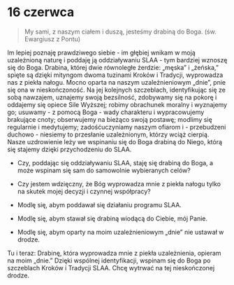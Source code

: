 
# 16 czerwca

> My sami, z naszym ciałem i duszą, jesteśmy drabiną do Boga. (św. Ewargiusz z Pontu)

Im lepiej poznaję prawdziwego siebie - im głębiej wnikam w moją uzależnioną naturę i poddaję ją oddziaływaniu SLAA - tym bardziej wznoszę się do Boga. Drabina, której dwie równoległe żerdzie: „męska” i „żeńska,” spięte są dzięki mityngom dwoma tuzinami Kroków i Tradycji, wyprowadza nas z piekła nałogu. Mocno oparta na naszym uzależnieniowym „dnie”, pnie się ona w nieskończoność. Na jej kolejnych szczeblach, identyfikując się ze sobą nawzajem, uznajemy swoją bezsilność, zdobywamy się na pokorę i oddajemy się opiece Sile Wyższej; robimy obrachunek moralny i wyznajemy go; usuwamy - z pomocą Boga - wady charakteru i wypracowujemy brakujące cnoty; obserwujemy na bieżąco swoją postawę; modlimy się regularnie i medytujemy; zadośćuczyniamy naszym ofiarom i - przebudzeni duchowo - niesiemy to przesłanie uzależnionym, którzy wciąż cierpią. Nasze uzdrowienie leży we wspinaniu się do Boga drabiną do Niego, którą się stajemy dzięki przychodzeniu do SLAA.

- Czy, poddając się oddziaływaniu SLAA, staję się drabiną do Boga, a może wspinam się sam do samowolnie wybieranych celów?
- Czy jestem wdzięczny, że Bóg wyprowadza mnie z piekła nałogu tylko na skutek mojej decyzji i czynnej współpracy?

- Modlę się, abym poddawał się działaniu programu SLAA. 
- Modlę się, abym stawał się drabiną wiodącą do Ciebie, mój Panie. 
- Modlę się, abym oparty na moim uzależnieniowym „dnie” nie ustawał w drodze.

Tu i teraz: Drabinę, która wyprowadza mnie z piekła uzależnienia, opieram na moim „dnie.” Dzięki wspólnej identyfikacji, wspinam się do Boga po szczeblach Kroków i Tradycji SLAA. Chcę wytrwać na tej nieskończonej drodze.
